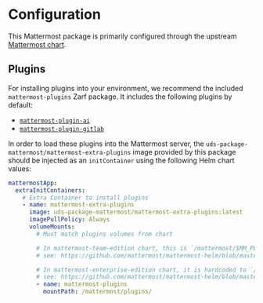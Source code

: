 # Configuration

This Mattermost package is primarily configured through the upstream
[Mattermost chart](https://github.com/mattermost/mattermost-helm/tree/master/charts/mattermost-enterprise-edition).

## Plugins

For installing plugins into your environment, we recommend the included `mattermost-plugins` Zarf package.
It includes the following plugins by default:

- [`mattermost-plugin-ai`](https://github.com/mattermost/mattermost-plugin-ai)
- [`mattermost-plugin-gitlab`](https://github.com/mattermost/mattermost-plugin-gitlab)


In order to load these plugins into the Mattermost server, the `uds-package-mattermost/mattermost-extra-plugins`
image provided by this package should be injected as an `initContainer` using the following Helm chart values:

```yaml
mattermostApp:
  extraInitContainers:
    # Extra Container to install plugins
    - name: mattermost-extra-plugins
      image: uds-package-mattermost/mattermost-extra-plugins:latest
      imagePullPolicy: Always
      volumeMounts:
        # Must match plugins volumes from chart

        # In mattermost-team-edition chart, this is `/mattermost/$MM_PLUGINSETTINGS_CLIENTDIRECTORY`
        # see: https://github.com/mattermost/mattermost-helm/blob/master/charts/mattermost-team-edition/templates/deployment.yaml#L103-L104

        # In mattermost-enterprise-edition chart, it is hardcoded to `/mattermost/plugins/`
        # see: https://github.com/mattermost/mattermost-helm/blob/master/charts/mattermost-enterprise-edition/templates/deployment-mattermost-app.yaml#L174-L177
        - name: mattermost-plugins
          mountPath: /mattermost/plugins/
```
